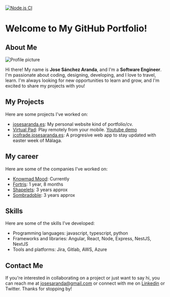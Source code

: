 [![Node.js CI](https://github.com/josesaranda/josesaranda/actions/workflows/main.yml/badge.svg)](https://github.com/josesaranda/josesaranda/actions/workflows/main.yml)

# Welcome to My GitHub Portfolio!

## About Me

![Profile picture](https://josesaranda.es/images/profile.jpeg)

Hi there! My name is **Jose Sánchez Aranda**, and I'm a **Software Engineer**. I'm passionate about coding, designing, developing, and I love to travel, learn. I'm always looking for new opportunities to learn and grow, and I'm excited to share my projects with you!

## My Projects

Here are some projects I've worked on:

- [josesaranda.es](https://josesaranda.es): My personal website kind of portfolio/cv.
- [Virtual Pad](https://github.com/josesaranda/virtual-pad): Play remotely from your mobile. [Youtube demo](https://www.youtube.com/watch?v=xePYvEX66po)
- [jcofrade.josesaranda.es](https://jcofrade.josesaranda.es): A progresive web app to stay updated with easter week of Málaga.

## My career

Here are some of the companies I've worked on:

- [Knowmad Mood](https://knowmadmood.com): Currently
- [Fortris](https://fortris.com): 1 year, 8 months
- [Shapelets](https://shapelets.io): 3 years approx
- [Sombradoble](https://sombradoble.es): 3 years approx

## Skills

Here are some of the skills I've developed:

- Programming languages: javascript, typescript, python
- Frameworks and libraries: Angular, React, Node, Express, NestJS, NextJS
- Tools and platforms: Jira, Gitlab, AWS, Azure

## Contact Me

If you're interested in collaborating on a project or just want to say hi, you can reach me at josesaranda@gmail.com or connect with me on [Linkedin](https://www.linkedin.com/in/josesaranda/) or Twitter. Thanks for stopping by!
